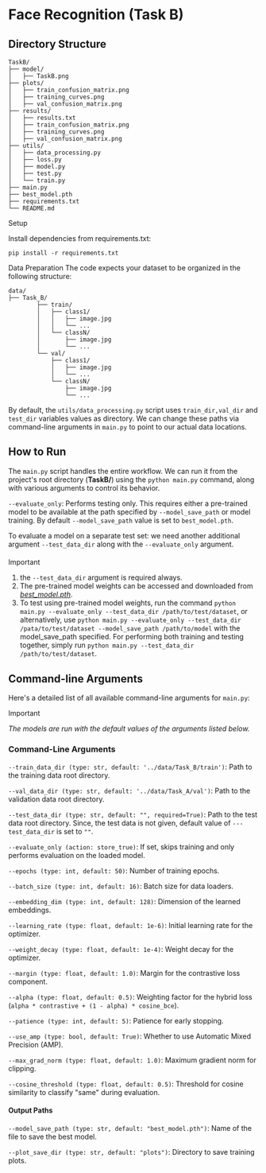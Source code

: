 # Face Recognition (Task B)


## Directory Structure
```
TaskB/
├── model/
│   ├── TaskB.png    
├── plots/
│   ├── train_confusion_matrix.png
│   ├── training_curves.png
│   ├── val_confusion_matrix.png  
├── results/
│   ├── results.txt    
│   ├── train_confusion_matrix.png
│   ├── training_curves.png
│   ├── val_confusion_matrix.png  
├── utils/
│   ├── data_processing.py     
│   ├── loss.py                 
│   ├── model.py          
│   ├── test.py  
│   └── train.py             
├── main.py  
├── best_model.pth                   
├── requirements.txt           
└── README.md                 
```

Setup

Install dependencies from requirements.txt:

```pip install -r requirements.txt```

Data Preparation
The code expects your dataset to be organized in the following structure:
```
data/
├── Task_B/
        ├── train/
        │   ├── class1/
        │   │   ├── image.jpg
        │   │   └── ...
        │   └── classN/
        │       ├── image.jpg
        │       └── ...
        └── val/
            ├── class1/
            │   ├── image.jpg
            │   └── ...
            └── classN/
                ├── image.jpg
                └── ...
```
By default, the ```utils/data_processing.py``` script uses ```train_dir,val_dir``` and ```test_dir``` variables values as directory. We can change these paths via command-line arguments in ```main.py``` to point to our actual data locations.

## How to Run
The ```main.py``` script handles the entire workflow. We can run it from the project's root directory (**TaskB/**) using the ```python main.py``` command, along with various arguments to control its behavior.

```--evaluate_only```: Performs testing only. This requires either a pre-trained model to be available at the path specified by ```--model_save_path``` or model training. By default ```--model_save_path``` value is set to ```best_model.pth```.

To evaluate a model on a separate test set: we need another additional argument ```--test_data_dir``` along with the ```--evaluate_only``` argument.

#### 
> [!IMPORTANT]
> 1. the ```--test_data_dir``` argument is required always. <br/>
> 2. The pre-trained model weights can be accessed and downloaded from [*best_model.pth*](https://drive.google.com/file/d/1mB9Lqozewq4QgigvqeLhURdgIKyrKcZD/view?usp=sharing). <br/>
> 3. To test using pre-trained model weights, run the command ```python main.py --evaluate_only --test_data_dir /path/to/test/dataset```, or alternatively, use ```python main.py --evaluate_only --test_data_dir /pata/to/test/dataset --model_save_path /path/to/model``` with the model_save_path specified. For performing both training and testing together, simply run ```python main.py --test_data_dir /path/to/test/dataset```.

## Command-line Arguments
Here's a detailed list of all available command-line arguments for ```main.py```:

> [!IMPORTANT]
> *The models are run with the default values of the arguments listed below.*

### Command-Line Arguments

```--train_data_dir (type: str, default: '../data/Task_B/train')```: Path to the training data root directory.

```--val_data_dir (type: str, default: '../data/Task_A/val')```: Path to the validation data root directory.

```--test_data_dir (type: str, default: "", required=True)```: Path to the test data root directory. Since, the test data is not given, default value of ```---test_data_dir``` is set to ```""```.

```--evaluate_only (action: store_true)```: If set, skips training and only performs evaluation on the loaded model.

```--epochs (type: int, default: 50)```: Number of training epochs.

```--batch_size (type: int, default: 16)```: Batch size for data loaders.

```--embedding_dim (type: int, default: 128)```: Dimension of the learned embeddings.

```--learning_rate (type: float, default: 1e-6)```: Initial learning rate for the optimizer.

```--weight_decay (type: float, default: 1e-4)```: Weight decay for the optimizer.

```--margin (type: float, default: 1.0)```: Margin for the contrastive loss component.

```--alpha (type: float, default: 0.5)```: Weighting factor for the hybrid loss (`alpha * contrastive + (1 - alpha) * cosine_bce`).

```--patience (type: int, default: 5)```: Patience for early stopping.

```--use_amp (type: bool, default: True)```: Whether to use Automatic Mixed Precision (AMP).

```--max_grad_norm (type: float, default: 1.0)```: Maximum gradient norm for clipping.

```--cosine_threshold (type: float, default: 0.5)```: Threshold for cosine similarity to classify "same" during evaluation.

#### Output Paths

```--model_save_path (type: str, default: "best_model.pth")```: Name of the file to save the best model.

```--plot_save_dir (type: str, default: "plots")```: Directory to save training plots.



